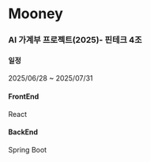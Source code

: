 # Mooney

### AI 가계부 프로젝트(2025)- 핀테크 4조

#### 일정

2025/06/28 ~ 2025/07/31

#### FrontEnd

React

#### BackEnd

Spring Boot
